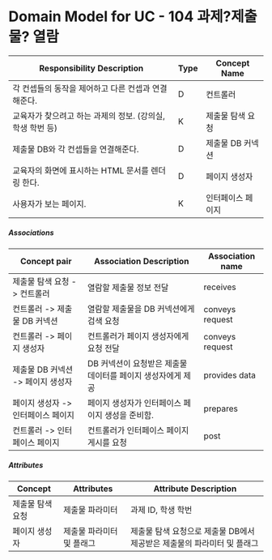 # Domain Model for UC - 104 과제?제출물? 열람

| Responsibility Description                                 | Type | Concept Name      |
| ---------------------------------------------------------- | ---- | ----------------- |
| 각 컨셉들의 동작을 제어하고 다른 컨셉과 연결해준다.        | D    | 컨트롤러          |
| 교육자가 찾으려고 하는 과제의 정보. (강의실, 학생 학번 등) | K    | 제출물 탐색 요청  |
| 제출물 DB와 각 컨셉들을 연결해준다.                        | D    | 제출물 DB 커넥션  |
| 교육자의 화면에 표시하는 HTML 문서를 렌더링 한다.          | D    | 페이지 생성자     |
| 사용자가 보는 페이지.                                      | K    | 인터페이스 페이지 |

##### Associations

| Concept pair                       | Association Description                                     | Association name |
| ---------------------------------- | ----------------------------------------------------------- | ---------------- |
| 제출물 탐색 요청 -> 컨트롤러       | 열람할 제출물 정보 전달                                     | receives         |
| 컨트롤러 -> 제출물 DB 커넥션       | 열람할 제출물을 DB 커넥션에게 검색 요청                     | conveys request  |
| 컨트롤러 -> 페이지 생성자          | 컨트롤러가 페이지 생성자에게 요청 전달                      | conveys request  |
| 제출물 DB 커넥션 -> 페이지 생성자  | DB 커넥션이 요청받은 제출물 데이터를 페이지 생성자에게 제공 | provides data    |
| 페이지 생성자 -> 인터페이스 페이지 | 페이지 생성자가 인터페이스 페이지 생성을 준비함.            | prepares         |
| 컨트롤러 -> 인터페이스 페이지      | 컨트롤러가 인터페이스 페이지 게시를 요청                    | post             |

##### Attributes

| Concept          | Attributes                | Attribute Description                                        |
| ---------------- | ------------------------- | ------------------------------------------------------------ |
| 제출물 탐색 요청 | 제출물 파라미터           | 과제 ID, 학생 학번                                           |
| 페이지 생성자    | 제출물 파라미터 및 플래그 | 제출물 탐색 요청으로 제출물 DB에서 제공받은 제출물의 파라미터 및 플래그 |

